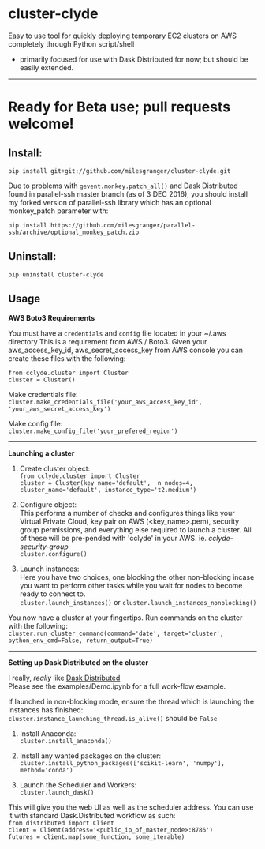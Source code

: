 # cluster-clyde
Easy to use tool for quickly deploying temporary EC2 clusters on AWS completely through Python script/shell
- primarily focused for use with Dask Distributed for now; but should be easily extended.

---

# Ready for Beta use; pull requests welcome!

## Install:
`pip install git+git://github.com/milesgranger/cluster-clyde.git`

Due to problems with `gevent.monkey.patch_all()` and Dask Distributed found in parallel-ssh master branch (as of 3 DEC 2016), 
you should install my forked version of parallel-ssh library which has an optional monkey_patch parameter with:

`pip install https://github.com/milesgranger/parallel-ssh/archive/optional_monkey_patch.zip`


## Uninstall:
`pip uninstall cluster-clyde`


## Usage

**AWS Boto3 Requirements**

You must have a `credentials` and `config` file located in your ~/.aws directory
This is a requirement from AWS / Boto3. Given your aws_access_key_id, aws_secret_access_key from AWS console
you can create these files with the following:

`from cclyde.cluster import Cluster`<br/>
`cluster = Cluster()`

Make credentials file:<br/>
`cluster.make_credentials_file('your_aws_access_key_id', 'your_aws_secret_access_key')`

Make config file:<br/>
`cluster.make_config_file('your_prefered_region')`



---

**Launching a cluster**

1. Create cluster object:<br/>
`from cclyde.cluster import Cluster`<br/>
`cluster = Cluster(key_name='default', 
                   n_nodes=4,
                   cluster_name='default',
                   instance_type='t2.medium')`
                   
2. Configure object:<br/>
This performs a number of checks and configures things like your Virtual Private Cloud,
key pair on AWS (<key_name>.pem), security group permissions, and everything else required
to launch a cluster. All of these will be pre-pended with 'cclyde' in your AWS. ie. *cclyde-security-group*
<br/>`cluster.configure()`


3. Launch instances:<br/>
Here you have two choices, one blocking the other non-blocking incase you want to perform
other tasks while you wait for nodes to become ready to connect to.<br/>
`cluster.launch_instances()` or `cluster.launch_instances_nonblocking()`

You now have a cluster at your fingertips. Run commands on the cluster with the following:<br/>
`cluster.run_cluster_command(command='date',
                             target='cluster',
                             python_env_cmd=False,
                             return_output=True)`

---

**Setting up Dask Distributed on the cluster**

I really, *really* like [Dask Distributed](https://github.com/dask/distributed)<br/>
Please see the examples/Demo.ipynb for a full work-flow example. 

If launched in non-blocking mode, ensure the thread which is launching the instances
has finished:<br/>
`cluster.instance_launching_thread.is_alive()` should be `False`

1. Install Anaconda:<br/>
`cluster.install_anaconda()`

2. Install any wanted packages on the cluster:<br/>
`cluster.install_python_packages(['scikit-learn', 'numpy'], method='conda')`

3. Launch the Scheduler and Workers:<br/>
`cluster.launch_dask()`

This will give you the web UI as well as the scheduler address.
You can use it with standard Dask.Distributed workflow as such:<br/>
`from distributed import Client`<br/>
`client = Client(address='<public_ip_of_master_node>:8786')`<br/>
`futures = client.map(some_function, some_iterable)`
